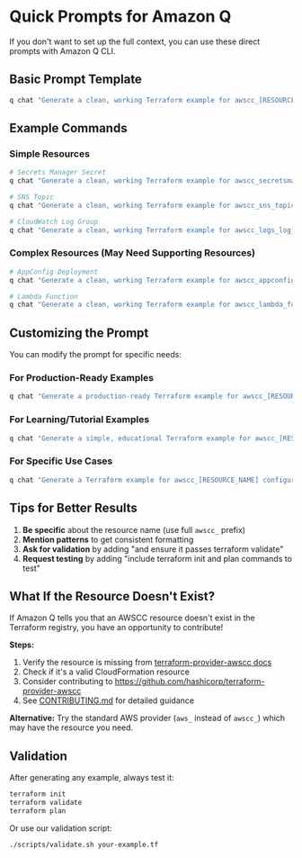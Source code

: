 # Quick Prompts for Amazon Q

If you don't want to set up the full context, you can use these direct prompts with Amazon Q CLI.

## Basic Prompt Template

```bash
q chat "Generate a clean, working Terraform example for awscc_[RESOURCE_NAME] following terraform-provider-awscc patterns. Use 'example' naming, include realistic attributes, add standard tags, and keep it minimal and focused."
```

## Example Commands

### Simple Resources
```bash
# Secrets Manager Secret
q chat "Generate a clean, working Terraform example for awscc_secretsmanager_secret following terraform-provider-awscc patterns. Use 'example' naming, include realistic attributes, add standard tags, and keep it minimal and focused."

# SNS Topic
q chat "Generate a clean, working Terraform example for awscc_sns_topic following terraform-provider-awscc patterns. Use 'example' naming, include realistic attributes, add standard tags, and keep it minimal and focused."

# CloudWatch Log Group
q chat "Generate a clean, working Terraform example for awscc_logs_log_group following terraform-provider-awscc patterns. Use 'example' naming, include realistic attributes, add standard tags, and keep it minimal and focused."
```

### Complex Resources (May Need Supporting Resources)
```bash
# AppConfig Deployment
q chat "Generate a clean, working Terraform example for awscc_appconfig_deployment following terraform-provider-awscc patterns. Include necessary AWS provider resources for prerequisites. Use 'example' naming, include realistic attributes, add standard tags, and keep it minimal and focused."

# Lambda Function
q chat "Generate a clean, working Terraform example for awscc_lambda_function following terraform-provider-awscc patterns. Include necessary AWS provider resources for prerequisites like IAM role. Use 'example' naming, include realistic attributes, add standard tags, and keep it minimal and focused."
```

## Customizing the Prompt

You can modify the prompt for specific needs:

### For Production-Ready Examples
```bash
q chat "Generate a production-ready Terraform example for awscc_[RESOURCE_NAME] with security best practices, proper error handling, and comprehensive configuration following terraform-provider-awscc patterns."
```

### For Learning/Tutorial Examples
```bash
q chat "Generate a simple, educational Terraform example for awscc_[RESOURCE_NAME] with comments explaining each attribute, following terraform-provider-awscc patterns."
```

### For Specific Use Cases
```bash
q chat "Generate a Terraform example for awscc_[RESOURCE_NAME] configured for [SPECIFIC_USE_CASE] following terraform-provider-awscc patterns. Use 'example' naming and include realistic attributes."
```

## Tips for Better Results

1. **Be specific** about the resource name (use full `awscc_` prefix)
2. **Mention patterns** to get consistent formatting
3. **Ask for validation** by adding "and ensure it passes terraform validate"
4. **Request testing** by adding "include terraform init and plan commands to test"

## What If the Resource Doesn't Exist?

If Amazon Q tells you that an AWSCC resource doesn't exist in the Terraform registry, you have an opportunity to contribute!

**Steps:**
1. Verify the resource is missing from [terraform-provider-awscc docs](https://registry.terraform.io/providers/hashicorp/awscc/latest/docs)
2. Check if it's a valid CloudFormation resource
3. Consider contributing to https://github.com/hashicorp/terraform-provider-awscc
4. See [CONTRIBUTING.md](CONTRIBUTING.md) for detailed guidance

**Alternative:** Try the standard AWS provider (`aws_` instead of `awscc_`) which may have the resource you need.

## Validation

After generating any example, always test it:
```bash
terraform init
terraform validate
terraform plan
```

Or use our validation script:
```bash
./scripts/validate.sh your-example.tf
```
